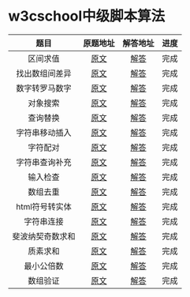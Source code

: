 # w3cschool中级脚本算法

| 题目 | 原题地址 | 解答地址 | 进度 |
|:---:|:---:|:---:|:---:|
| 区间求值 | [原文](https://www.w3cschool.cn/codecamp/sum-all-numbers-in-a-range.html) | [解答](https://github.com/sihai00/training-javascript/tree/master/w3cschool-medium/sum-all-numbers-in-a-range.js) | 完成 |
| 找出数组间差异 | [原文](https://www.w3cschool.cn/codecamp/diff-two-arrays.html) | [解答](https://github.com/sihai00/training-javascript/tree/master/w3cschool-medium/diff-two-arrays.js) | 完成 |
| 数字转罗马数字 | [原文](https://www.w3cschool.cn/codecamp/roman-numeral-converter.html) | [解答](https://github.com/sihai00/training-javascript/tree/master/w3cschool-medium/roman-numeral-converter.js) | 完成 |
| 对象搜索 | [原文](https://www.w3cschool.cn/codecamp/where-art-thou.html) | [解答](https://github.com/sihai00/training-javascript/tree/master/w3cschool-medium/where-art-thou.js) | 完成 |
| 查询替换 | [原文](https://www.w3cschool.cn/codecamp/search-and-replace.html) | [解答](https://github.com/sihai00/training-javascript/tree/master/w3cschool-medium/search-and-replace.js) | 完成 |
| 字符串移动插入 | [原文](https://www.w3cschool.cn/codecamp/pig-latin.html) | [解答](https://github.com/sihai00/training-javascript/tree/master/w3cschool-medium/pig-latin.js) | 完成 |
| 字符配对 | [原文](https://www.w3cschool.cn/codecamp/dna-pairing.html) | [解答](https://github.com/sihai00/training-javascript/tree/master/w3cschool-medium/dna-pairing.js) | 完成 |
| 字符串查询补充 | [原文](https://www.w3cschool.cn/codecamp/missing-letters.html) | [解答](https://github.com/sihai00/training-javascript/tree/master/w3cschool-medium/missing-letters.js) | 完成 |
| 输入检查 | [原文](https://www.w3cschool.cn/codecamp/boo-who.html) | [解答](https://github.com/sihai00/training-javascript/tree/master/w3cschool-medium/boo-who.js) | 完成 |
| 数组去重 | [原文](https://www.w3cschool.cn/codecamp/sorted-union.html) | [解答](https://github.com/sihai00/training-javascript/tree/master/w3cschool-medium/sorted-union.js) | 完成 |
| html符号转实体 | [原文](https://www.w3cschool.cn/codecamp/convert-html-entities.html) | [解答](https://github.com/sihai00/training-javascript/tree/master/w3cschool-medium/convert-html-entities.js) | 完成 |
| 字符串连接 | [原文](https://www.w3cschool.cn/codecamp/spinal-tap-case.html) | [解答](https://github.com/sihai00/training-javascript/tree/master/w3cschool-medium/spinal-tap-case.js) | 完成 |
| 斐波纳契奇数求和 | [原文](https://www.w3cschool.cn/codecamp/sum-all-odd-fibonacci-numbers.html) | [解答](https://github.com/sihai00/training-javascript/tree/master/w3cschool-medium/sum-all-odd-fibonacci-numbers.js) | 完成 |
| 质素求和 | [原文](https://www.w3cschool.cn/codecamp/sum-all-primes.html) | [解答](https://github.com/sihai00/training-javascript/tree/master/w3cschool-medium/sum-all-primes.js) | 完成 |
| 最小公倍数 | [原文](https://www.w3cschool.cn/codecamp/smallest-common-multiple.html) | [解答](https://github.com/sihai00/training-javascript/tree/master/w3cschool-medium/smallest-common-multiple.js) | 完成 |
| 数组验证 | [原文](https://www.w3cschool.cn/codecamp/finders-keepers.html) | [解答](https://github.com/sihai00/training-javascript/tree/master/w3cschool-medium/finders-keepers.js) | 完成 |